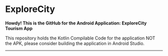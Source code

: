 # ExploreCity

**Howdy! This is the GitHub for the Android Application: ExploreCity Tourism App**

This repository holds the Kotlin Compilable Code for the application NOT the APK, please consider building the application in Android Studio.

---

